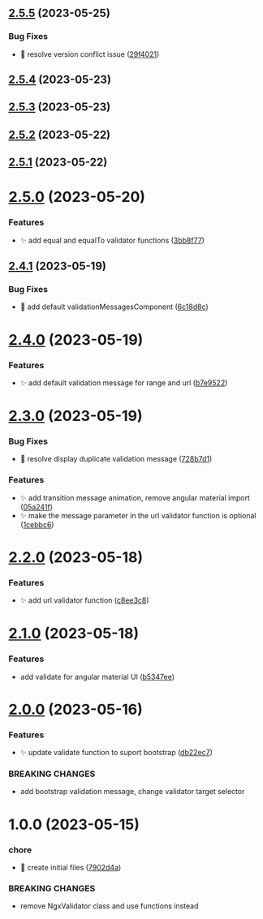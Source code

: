 ## [2.5.5](https://github.com/truonghungit/ngx-validator/compare/v2.5.4...v2.5.5) (2023-05-25)


### Bug Fixes

* :bug: resolve version conflict issue ([29f4021](https://github.com/truonghungit/ngx-validator/commit/29f40210c52ae30a05f3993034c56787d4d598f1))

## [2.5.4](https://github.com/truonghungit/ngx-validator/compare/v2.5.3...v2.5.4) (2023-05-23)

## [2.5.3](https://github.com/truonghungit/ngx-validator/compare/v2.5.2...v2.5.3) (2023-05-23)

## [2.5.2](https://github.com/truonghungit/ngx-validator/compare/v2.5.1...v2.5.2) (2023-05-22)

## [2.5.1](https://github.com/truonghungit/ngx-validator/compare/v2.5.0...v2.5.1) (2023-05-22)

# [2.5.0](https://github.com/truonghungit/ngx-validator/compare/v2.4.1...v2.5.0) (2023-05-20)


### Features

* :sparkles: add equal and equalTo validator functions ([3bb8f77](https://github.com/truonghungit/ngx-validator/commit/3bb8f776d9528f8e3fce7df5e630d47be04d34a7))

## [2.4.1](https://github.com/truonghungit/ngx-validator/compare/v2.4.0...v2.4.1) (2023-05-19)


### Bug Fixes

* :bug: add default validationMessagesComponent ([6c18d8c](https://github.com/truonghungit/ngx-validator/commit/6c18d8c39166212d0e69db140b9597bfa55b8bc6))

# [2.4.0](https://github.com/truonghungit/ngx-validator/compare/v2.3.0...v2.4.0) (2023-05-19)


### Features

* :sparkles: add default validation message for range and url ([b7e9522](https://github.com/truonghungit/ngx-validator/commit/b7e95221223f39608db27b1a4b7e5f88fae4326c))

# [2.3.0](https://github.com/truonghungit/ngx-validator/compare/v2.2.0...v2.3.0) (2023-05-19)


### Bug Fixes

* :bug: resolve display duplicate validation message ([728b7d1](https://github.com/truonghungit/ngx-validator/commit/728b7d14dccebe88d2610564746380a9040279d9))


### Features

* :sparkles: add transition message animation, remove angular material import ([05a241f](https://github.com/truonghungit/ngx-validator/commit/05a241f4d08d053f7d2dd5f8592d66ed05772b53))
* :sparkles: make the message parameter in the url validator function is optional ([1cebbc6](https://github.com/truonghungit/ngx-validator/commit/1cebbc6f3896153bd6e0eb6cbb59ff4717e97048))

# [2.2.0](https://github.com/truonghungit/ngx-validator/compare/v2.1.0...v2.2.0) (2023-05-18)


### Features

* :sparkles: add url validator function ([c8ee3c8](https://github.com/truonghungit/ngx-validator/commit/c8ee3c8702c989d7434801ffe8bafc1f42f4751f))

# [2.1.0](https://github.com/truonghungit/ngx-validator/compare/v2.0.0...v2.1.0) (2023-05-18)


### Features

* add validate for angular material UI ([b5347ee](https://github.com/truonghungit/ngx-validator/commit/b5347ee4189196e95f2558d6cbbb6ee0417a8633))

# [2.0.0](https://github.com/truonghungit/ngx-validator/compare/v1.0.0...v2.0.0) (2023-05-16)


### Features

* :sparkles: update validate function to suport bootstrap ([db22ec7](https://github.com/truonghungit/ngx-validator/commit/db22ec762582f0d2c6eefcb92cd08f79465341ba))


### BREAKING CHANGES

* add bootstrap validation message, change validator target selector

# 1.0.0 (2023-05-15)


### chore

* 🤖 create initial files ([7902d4a](https://github.com/truonghungit/ngx-validator/commit/7902d4ae22b1a5498f51236b8c18623a774ed388))


### BREAKING CHANGES

* remove NgxValidator class and use functions instead
